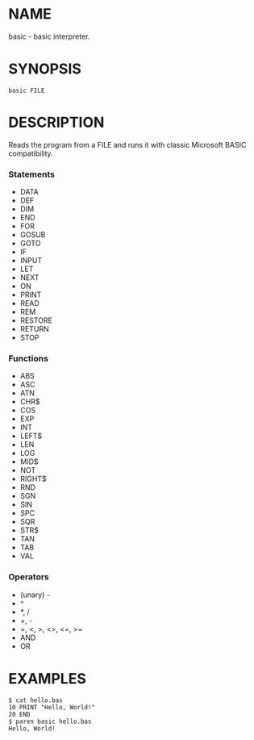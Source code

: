 # NAME
basic - basic interpreter.

# SYNOPSIS

    basic FILE

# DESCRIPTION
Reads the program from a FILE and runs it with classic Microsoft BASIC compatibility.

### Statements
- DATA
- DEF
- DIM
- END
- FOR
- GOSUB
- GOTO
- IF
- INPUT
- LET
- NEXT
- ON
- PRINT
- READ
- REM
- RESTORE
- RETURN
- STOP

### Functions
- ABS
- ASC
- ATN
- CHR$
- COS
- EXP
- INT
- LEFT$
- LEN
- LOG
- MID$
- NOT
- RIGHT$
- RND
- SGN
- SIN
- SPC
- SQR
- STR$
- TAN
- TAB
- VAL

### Operators
- (unary) -
- ^
- *, /
- +, -
- =, <, >, <>, <=, >=
- AND
- OR

# EXAMPLES

    $ cat hello.bas
    10 PRINT "Hello, World!"
    20 END
    $ paren basic hello.bas
    Hello, World!
